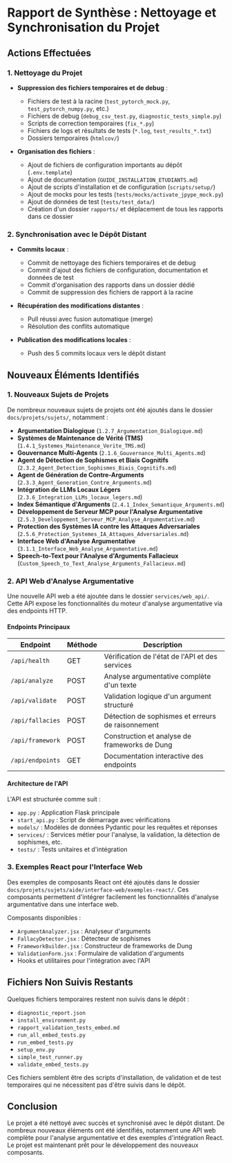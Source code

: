 # Rapport de Synthèse : Nettoyage et Synchronisation du Projet

## Actions Effectuées

### 1. Nettoyage du Projet

- **Suppression des fichiers temporaires et de debug** :
  - Fichiers de test à la racine (`test_pytorch_mock.py`, `test_pytorch_numpy.py`, etc.)
  - Fichiers de debug (`debug_csv_test.py`, `diagnostic_tests_simple.py`)
  - Scripts de correction temporaires (`fix_*.py`)
  - Fichiers de logs et résultats de tests (`*.log`, `test_results_*.txt`)
  - Dossiers temporaires (`htmlcov/`)

- **Organisation des fichiers** :
  - Ajout de fichiers de configuration importants au dépôt (`.env.template`)
  - Ajout de documentation (`GUIDE_INSTALLATION_ETUDIANTS.md`)
  - Ajout de scripts d'installation et de configuration (`scripts/setup/`)
  - Ajout de mocks pour les tests (`tests/mocks/activate_jpype_mock.py`)
  - Ajout de données de test (`tests/test_data/`)
  - Création d'un dossier `rapports/` et déplacement de tous les rapports dans ce dossier

### 2. Synchronisation avec le Dépôt Distant

- **Commits locaux** :
  - Commit de nettoyage des fichiers temporaires et de debug
  - Commit d'ajout des fichiers de configuration, documentation et données de test
  - Commit d'organisation des rapports dans un dossier dédié
  - Commit de suppression des fichiers de rapport à la racine

- **Récupération des modifications distantes** :
  - Pull réussi avec fusion automatique (merge)
  - Résolution des conflits automatique

- **Publication des modifications locales** :
  - Push des 5 commits locaux vers le dépôt distant

## Nouveaux Éléments Identifiés

### 1. Nouveaux Sujets de Projets

De nombreux nouveaux sujets de projets ont été ajoutés dans le dossier `docs/projets/sujets/`, notamment :

- **Argumentation Dialogique** (`1.2.7_Argumentation_Dialogique.md`)
- **Systèmes de Maintenance de Vérité (TMS)** (`1.4.1_Systemes_Maintenance_Verite_TMS.md`)
- **Gouvernance Multi-Agents** (`2.1.6_Gouvernance_Multi_Agents.md`)
- **Agent de Détection de Sophismes et Biais Cognitifs** (`2.3.2_Agent_Detection_Sophismes_Biais_Cognitifs.md`)
- **Agent de Génération de Contre-Arguments** (`2.3.3_Agent_Generation_Contre_Arguments.md`)
- **Intégration de LLMs Locaux Légers** (`2.3.6_Integration_LLMs_locaux_legers.md`)
- **Index Sémantique d'Arguments** (`2.4.1_Index_Semantique_Arguments.md`)
- **Développement de Serveur MCP pour l'Analyse Argumentative** (`2.5.3_Developpement_Serveur_MCP_Analyse_Argumentative.md`)
- **Protection des Systèmes IA contre les Attaques Adversariales** (`2.5.6_Protection_Systemes_IA_Attaques_Adversariales.md`)
- **Interface Web d'Analyse Argumentative** (`3.1.1_Interface_Web_Analyse_Argumentative.md`)
- **Speech-to-Text pour l'Analyse d'Arguments Fallacieux** (`Custom_Speech_to_Text_Analyse_Arguments_Fallacieux.md`)

### 2. API Web d'Analyse Argumentative

Une nouvelle API web a été ajoutée dans le dossier `services/web_api/`. Cette API expose les fonctionnalités du moteur d'analyse argumentative via des endpoints HTTP.

#### Endpoints Principaux

| Endpoint | Méthode | Description |
|----------|---------|-------------|
| `/api/health` | GET | Vérification de l'état de l'API et des services |
| `/api/analyze` | POST | Analyse argumentative complète d'un texte |
| `/api/validate` | POST | Validation logique d'un argument structuré |
| `/api/fallacies` | POST | Détection de sophismes et erreurs de raisonnement |
| `/api/framework` | POST | Construction et analyse de frameworks de Dung |
| `/api/endpoints` | GET | Documentation interactive des endpoints |

#### Architecture de l'API

L'API est structurée comme suit :
- `app.py` : Application Flask principale
- `start_api.py` : Script de démarrage avec vérifications
- `models/` : Modèles de données Pydantic pour les requêtes et réponses
- `services/` : Services métier pour l'analyse, la validation, la détection de sophismes, etc.
- `tests/` : Tests unitaires et d'intégration

### 3. Exemples React pour l'Interface Web

Des exemples de composants React ont été ajoutés dans le dossier `docs/projets/sujets/aide/interface-web/exemples-react/`. Ces composants permettent d'intégrer facilement les fonctionnalités d'analyse argumentative dans une interface web.

Composants disponibles :
- `ArgumentAnalyzer.jsx` : Analyseur d'arguments
- `FallacyDetector.jsx` : Détecteur de sophismes
- `FrameworkBuilder.jsx` : Constructeur de frameworks de Dung
- `ValidationForm.jsx` : Formulaire de validation d'arguments
- Hooks et utilitaires pour l'intégration avec l'API

## Fichiers Non Suivis Restants

Quelques fichiers temporaires restent non suivis dans le dépôt :
- `diagnostic_report.json`
- `install_environment.py`
- `rapport_validation_tests_embed.md`
- `run_all_embed_tests.py`
- `run_embed_tests.py`
- `setup_env.py`
- `simple_test_runner.py`
- `validate_embed_tests.py`

Ces fichiers semblent être des scripts d'installation, de validation et de test temporaires qui ne nécessitent pas d'être suivis dans le dépôt.

## Conclusion

Le projet a été nettoyé avec succès et synchronisé avec le dépôt distant. De nombreux nouveaux éléments ont été identifiés, notamment une API web complète pour l'analyse argumentative et des exemples d'intégration React. Le projet est maintenant prêt pour le développement des nouveaux composants.